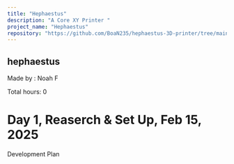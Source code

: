 ```yaml
---
title: "Hephaestus"
description: "A Core XY Printer "
project_name: "Hephaestus"
repository: "https://github.com/BoaN235/hephaestus-3D-printer/tree/main"
---
```

## hephaestus
Made by : Noah F

Total hours: 0

# Day 1, Reaserch & Set Up, Feb 15, 2025

Development Plan
